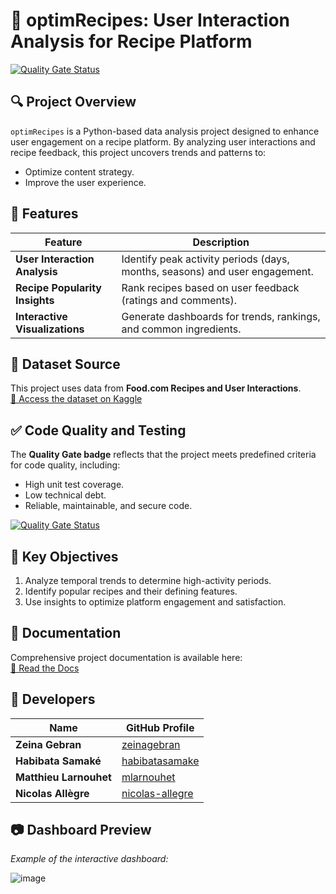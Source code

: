 # **🍴 optimRecipes: User Interaction Analysis for Recipe Platform**

[![Quality Gate Status](https://sonarcloud.io/api/project_badges/measure?project=zeinagebran_KIT-BIG-DATA&metric=alert_status)](https://sonarcloud.io/summary/overall?id=zeinagebran_KIT-BIG-DATA)


## **🔍 Project Overview**
`optimRecipes` is a Python-based data analysis project designed to enhance user engagement on a recipe platform. By analyzing user interactions and recipe feedback, this project uncovers trends and patterns to:
- Optimize content strategy.
- Improve the user experience.


## **🌟 Features**
| Feature                    | Description                                                                 |
|----------------------------|-----------------------------------------------------------------------------|
| **User Interaction Analysis** | Identify peak activity periods (days, months, seasons) and user engagement. |
| **Recipe Popularity Insights** | Rank recipes based on user feedback (ratings and comments).                |
| **Interactive Visualizations**| Generate dashboards for trends, rankings, and common ingredients.         |


## **📂 Dataset Source**
This project uses data from **Food.com Recipes and User Interactions**.  
[📁 Access the dataset on Kaggle](https://www.kaggle.com/datasets/shuyangli94/food-com-recipes-and-user-interactions)


## **✅ Code Quality and Testing**
The **Quality Gate badge** reflects that the project meets predefined criteria for code quality, including:
- High unit test coverage.
- Low technical debt.
- Reliable, maintainable, and secure code.

[![Quality Gate Status](https://sonarcloud.io/api/project_badges/measure?project=zeinagebran_KIT-BIG-DATA&metric=alert_status)](https://sonarcloud.io/summary/overall?id=zeinagebran_KIT-BIG-DATA)



## **🎯 Key Objectives**
1. Analyze temporal trends to determine high-activity periods.
2. Identify popular recipes and their defining features.
3. Use insights to optimize platform engagement and satisfaction.


## **📖 Documentation**
Comprehensive project documentation is available here:  
[📘 Read the Docs](https://kit-big-data.readthedocs.io/en/latest/)


## **👥 Developers**
| Name               | GitHub Profile                              |
|--------------------|---------------------------------------------|
| **Zeina Gebran**   | [zeinagebran](https://github.com/zeinagebran) |
| **Habibata Samaké**| [habibatasamake](https://github.com/habibatasamake) |
| **Matthieu Larnouhet**| [mlarnouhet](https://github.com/mlarnouhet) |
| **Nicolas Allègre**| [nicolas-allegre](https://github.com/nicolas-allegre) |

## **📷 Dashboard Preview**
_Example of the interactive dashboard:_

![image](https://github.com/user-attachments/assets/e23f5ee2-fc48-4a32-aa31-22c9b0ad4a71)

